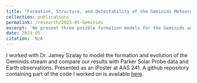 ```yaml
---
title: "Formation, Structure, and Detectability of the Geminids Meteoroid Stream."
collection: publications
permalink: /research/2023-05-Geminids
excerpt: 'We present three posible formation models for the Geminids and compare PSP data, along with data at Earth'
date: 2023-05
citation: 'N/A'
---
```

I worked with Dr. Jamey Szalay to model the formation and evolution of the Geminids stream and compare our results with Parker Solar Probe data and Earth observations. Presented as an iPoster at AAS 241. A github repository containing part of the code I worked on is available [here](https://github.com/wcukier/Phaethon_Meteoroids).
